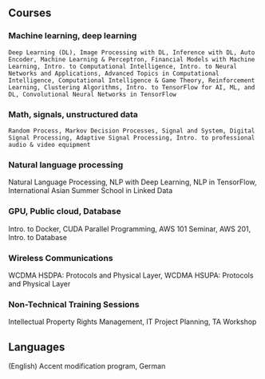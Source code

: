 
## Courses
### Machine learning, deep learning
```
Deep Learning (DL), Image Processing with DL, Inference with DL, Auto Encoder, Machine Learning & Perceptron, Financial Models with Machine Learning, Intro. to Computational Intelligence, Intro. to Neural Networks and Applications, Advanced Topics in Computational Intelligence, Computational Intelligence & Game Theory, Reinforcement Learning, Clustering Algorithms, Intro. to TensorFlow for AI, ML, and DL, Convolutional Neural Networks in TensorFlow
```

### Math, signals, unstructured data
```
Random Process, Markov Decision Processes, Signal and System, Digital Signal Processing, Adaptive Signal Processing, Intro. to professional audio & video equipment
```

### Natural language processing
Natural Language Processing, NLP with Deep Learning, NLP in TensorFlow, International Asian Summer School in Linked Data

### GPU, Public cloud, Database
Intro. to Docker, CUDA Parallel Programming, AWS 101 Seminar, AWS 201, Intro. to Database

### Wireless Communications

WCDMA HSDPA: Protocols and Physical Layer, WCDMA HSUPA: Protocols and Physical Layer

### Non-Technical Training Sessions

Intellectual Property Rights Management, IT Project Planning, TA Workshop

## Languages

(English) Accent modification program, German
